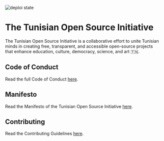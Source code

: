 ![deploi state](https://github.com/Tunisian-Open-Source-Initiative/The-Tunisian-Open-Source-Initiative/actions/workflows/hugo.yaml/badge.svg)
# The Tunisian Open Source Initiative

The Tunisian Open Source Initiative is a collaborative effort to unite Tunisian minds in creating free, transparent, and accessible open-source projects that enhance education, culture, democracy, science, and art 🇹🇳.

## Code of Conduct
Read the full Code of Conduct [here](CODE_OF_CONDUCT.md).

## Manifesto 
Read the Manifesto of the Tunisian Open Source Initiative [here](src/content/manifesto/_index.md).

## Contributing
Read the Contributing Guidelines [here](CONTRIBUTING.md).
